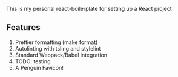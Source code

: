 This is my personal react-boilerplate for setting up a React project

## Features
1. Prettier formatting (make format)
2. Autolinting with tsling and stylelint
3. Standard Webpack/Babel integration
4. TODO: testing
5. A Penguin Favicon!
